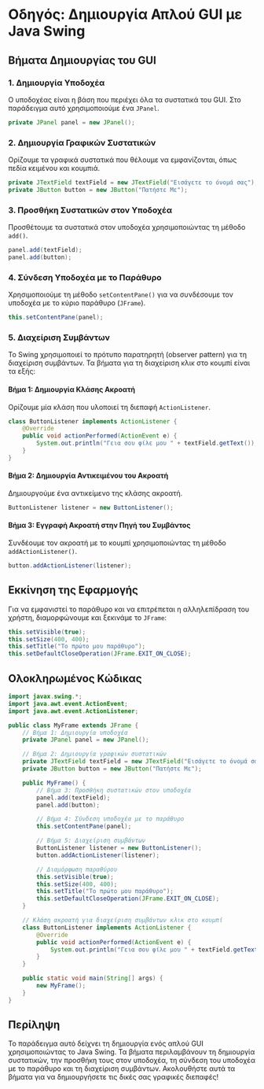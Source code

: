 # Οδηγός: Δημιουργία Απλού GUI με Java Swing

## Βήματα Δημιουργίας του GUI

### 1. Δημιουργία Υποδοχέα
Ο υποδοχέας είναι η βάση που περιέχει όλα τα συστατικά του GUI. Στο παράδειγμα αυτό χρησιμοποιούμε ένα `JPanel`.

```java
private JPanel panel = new JPanel();
```

### 2. Δημιουργία Γραφικών Συστατικών
Ορίζουμε τα γραφικά συστατικά που θέλουμε να εμφανίζονται, όπως πεδία κειμένου και κουμπιά.

```java
private JTextField textField = new JTextField("Εισάγετε το όνομά σας");
private JButton button = new JButton("Πατήστε Με");
```

### 3. Προσθήκη Συστατικών στον Υποδοχέα
Προσθέτουμε τα συστατικά στον υποδοχέα χρησιμοποιώντας τη μέθοδο `add()`.

```java
panel.add(textField);
panel.add(button);
```

### 4. Σύνδεση Υποδοχέα με το Παράθυρο
Χρησιμοποιούμε τη μέθοδο `setContentPane()` για να συνδέσουμε τον υποδοχέα με το κύριο παράθυρο (`JFrame`).

```java
this.setContentPane(panel);
```

### 5. Διαχείριση Συμβάντων
Το Swing χρησιμοποιεί το πρότυπο παρατηρητή (observer pattern) για τη διαχείριση συμβάντων. Τα βήματα για τη διαχείριση κλικ στο κουμπί είναι τα εξής:

#### Βήμα 1: Δημιουργία Κλάσης Ακροατή
Ορίζουμε μία κλάση που υλοποιεί τη διεπαφή `ActionListener`.

```java
class ButtonListener implements ActionListener {
    @Override
    public void actionPerformed(ActionEvent e) {
        System.out.println("Γεια σου φίλε μου " + textField.getText());
    }
}
```

#### Βήμα 2: Δημιουργία Αντικειμένου του Ακροατή
Δημιουργούμε ένα αντικείμενο της κλάσης ακροατή.

```java
ButtonListener listener = new ButtonListener();
```

#### Βήμα 3: Εγγραφή Ακροατή στην Πηγή του Συμβάντος
Συνδέουμε τον ακροατή με το κουμπί χρησιμοποιώντας τη μέθοδο `addActionListener()`.

```java
button.addActionListener(listener);
```

## Εκκίνηση της Εφαρμογής
Για να εμφανιστεί το παράθυρο και να επιτρέπεται η αλληλεπίδραση του χρήστη, διαμορφώνουμε και ξεκινάμε το `JFrame`:

```java
this.setVisible(true);
this.setSize(400, 400);
this.setTitle("Το πρώτο μου παράθυρο");
this.setDefaultCloseOperation(JFrame.EXIT_ON_CLOSE);
```

## Ολοκληρωμένος Κώδικας

```java
import javax.swing.*;
import java.awt.event.ActionEvent;
import java.awt.event.ActionListener;

public class MyFrame extends JFrame {
    // Βήμα 1: Δημιουργία υποδοχέα
    private JPanel panel = new JPanel();

    // Βήμα 2: Δημιουργία γραφικών συστατικών
    private JTextField textField = new JTextField("Εισάγετε το όνομά σας");
    private JButton button = new JButton("Πατήστε Με");

    public MyFrame() {
        // Βήμα 3: Προσθήκη συστατικών στον υποδοχέα
        panel.add(textField);
        panel.add(button);

        // Βήμα 4: Σύνδεση υποδοχέα με το παράθυρο
        this.setContentPane(panel);

        // Βήμα 5: Διαχείριση συμβάντων
        ButtonListener listener = new ButtonListener();
        button.addActionListener(listener);

        // Διαμόρφωση παραθύρου
        this.setVisible(true);
        this.setSize(400, 400);
        this.setTitle("Το πρώτο μου παράθυρο");
        this.setDefaultCloseOperation(JFrame.EXIT_ON_CLOSE);
    }

    // Κλάση ακροατή για διαχείριση συμβάντων κλικ στο κουμπί
    class ButtonListener implements ActionListener {
        @Override
        public void actionPerformed(ActionEvent e) {
            System.out.println("Γεια σου φίλε μου " + textField.getText());
        }
    }

    public static void main(String[] args) {
        new MyFrame();
    }
}
```

## Περίληψη
Το παράδειγμα αυτό δείχνει τη δημιουργία ενός απλού GUI χρησιμοποιώντας το Java Swing. Τα βήματα περιλαμβάνουν τη δημιουργία συστατικών, την προσθήκη τους στον υποδοχέα, τη σύνδεση του υποδοχέα με το παράθυρο και τη διαχείριση συμβάντων. Ακολουθήστε αυτά τα βήματα για να δημιουργήσετε τις δικές σας γραφικές διεπαφές!

